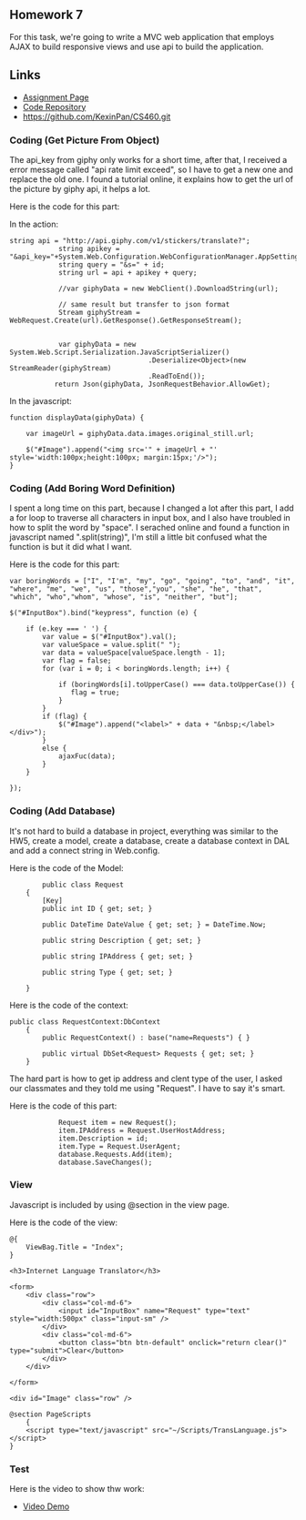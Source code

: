 ## Homework 7

For this task, we're going to write a MVC web application that employs AJAX to build responsive views and use api to build the application.

## Links

* [Assignment Page](http://www.wou.edu/~morses/classes/cs46x/assignments/HW7_1819.html)
* [Code Repository](https://github.com/KexinPan/CS460/tree/master/HW7)
* https://github.com/KexinPan/CS460.git

### Coding (Get Picture From Object)

The api_key from giphy only works for a short time, after that, I received a error message called "api rate limit exceed", so I have to get a new one and replace the old one. I found a tutorial online, it explains how to get the url of the picture by giphy api, it helps a lot.

Here is the code for this part:

In the action:
```
string api = "http://api.giphy.com/v1/stickers/translate?";
            string apikey = "&api_key="+System.Web.Configuration.WebConfigurationManager.AppSettings["CS460ApiKey"];
            string query = "&s=" + id;
            string url = api + apikey + query;

            //var giphyData = new WebClient().DownloadString(url);

            // same result but transfer to json format
            Stream giphyStream = WebRequest.Create(url).GetResponse().GetResponseStream();

            
            var giphyData = new System.Web.Script.Serialization.JavaScriptSerializer()
                                  .Deserialize<Object>(new StreamReader(giphyStream)
                                  .ReadToEnd());
           return Json(giphyData, JsonRequestBehavior.AllowGet);
```

In the javascript:

```
function displayData(giphyData) {

    var imageUrl = giphyData.data.images.original_still.url;

    $("#Image").append("<img src='" + imageUrl + "' style='width:100px;height:100px; margin:15px;'/>");
}

```

### Coding (Add Boring Word Definition)

I spent a long time on this part, because I changed a lot after this part, I add a for loop to traverse all characters in input box, and I also have troubled in how to split the word by "space". I serached online and found a function in javascript named ".split(string)", I'm still a little bit confused what the function is but it did what I want.

Here is the code for this part:

```
var boringWords = ["I", "I'm", "my", "go", "going", "to", "and", "it", "where", "me", "we", "us", "those","you", "she", "he", "that", "which", "who","whom", "whose", "is", "neither", "but"];

$("#InputBox").bind("keypress", function (e) {

    if (e.key === ' ') {
        var value = $("#InputBox").val();
        var valueSpace = value.split(" ");
        var data = valueSpace[valueSpace.length - 1];
        var flag = false;
        for (var i = 0; i < boringWords.length; i++) {

            if (boringWords[i].toUpperCase() === data.toUpperCase()) {
               flag = true;
            }
        }
        if (flag) {
            $("#Image").append("<label>" + data + "&nbsp;</label></div>");
        }
        else {
            ajaxFuc(data);
        }
    }

});
```
### Coding (Add Database)

It's not hard to build a database in project, everything was similar to the HW5, create a model, create a database, create a database context in DAL and add a connect string in Web.config.

Here is the code of the Model:
```
        public class Request
    {
        [Key]
        public int ID { get; set; }

        public DateTime DateValue { get; set; } = DateTime.Now;

        public string Description { get; set; }

        public string IPAddress { get; set; }

        public string Type { get; set; }

    }
```
Here is the code of the context:

```
public class RequestContext:DbContext
    {
        public RequestContext() : base("name=Requests") { }

        public virtual DbSet<Request> Requests { get; set; }
    }
```
The hard part is how to get ip address and clent type of the user, I asked our classmates and they told me using "Request". I have to say it's smart.

Here is the code of this part:

```
            Request item = new Request();
            item.IPAddress = Request.UserHostAddress;
            item.Description = id;
            item.Type = Request.UserAgent;
            database.Requests.Add(item);
            database.SaveChanges();
```
### View
Javascript is included by using @section in the view page.

Here is the code of the view:
```
@{
    ViewBag.Title = "Index";
}

<h3>Internet Language Translator</h3>

<form>
    <div class="row">
        <div class="col-md-6">
            <input id="InputBox" name="Request" type="text" style="width:500px" class="input-sm" />
        </div>
        <div class="col-md-6">
            <button class="btn btn-default" onclick="return clear()" type="submit">Clear</button>
        </div>
    </div>
    
</form>

<div id="Image" class="row" />

@section PageScripts
    {
    <script type="text/javascript" src="~/Scripts/TransLanguage.js"></script>
}
```

### Test

Here is the video to show thw work:

* [Video Demo](https://youtu.be/LhCy9J6p2l8)

